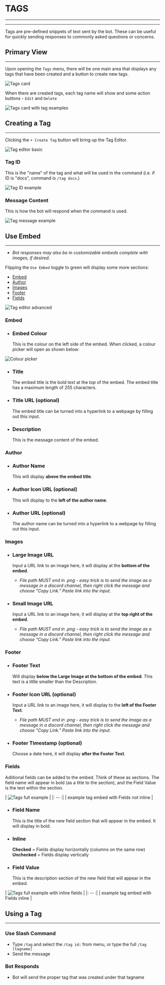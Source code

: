 # TAGS
***
***

Tags are pre-defined snippets of text sent by the bot. These can be useful for quickly sending responses to commonly asked questions or concerns.

## Primary View
***

Upon opening the `Tags` menu, there will be one main area that displays any tags that have been created and a button to create new tags.

![Tags card](../img/tags_card.webp)

When there are created tags, each tag name will show and some action buttons - `Edit` and `Delete`

![Tags card with tag examples](../img/tags_card_example.webp)

## Creating a Tag
***

Clicking the `+ Create Tag` button will bring up the Tag Editor.

![Tag editor basic](../img/tags_editor_basic.webp)

### Tag ID
This is the "name" of the tag and what will be used in the command (i.e. if ID is "docs", command is `/tag docs`.)

![Tag ID example](../img/tags_id_example.webp)

### Message Content
This is how the bot will respond when the command is used.

![Tag message example](../img/tags_message_example.webp)

## Use Embed
***

- *Bot responses may also be in customizable embeds complete with images, if desired.*

Flipping the `Use Embed` toggle to green will display some more sections:
- [Embed](#embed)
- [Author](#author)
- [Images](#images)
- [Footer](#footer)
- [Fields](#fields)

![Tag editor advanced](../img/tags_editor_advanced.webp)

### Embed

 - ### Embed Colour
   This is the colour on the left side of the embed. When clicked, a colour picker will open as shown below:

![Colour picker](../img/colour_picker.webp)

 - ### Title
   The embed title is the bold text at the *top* of the embed. The embed title has a maximum length of 255 characters. 

 - ### Title URL (optional)
   The embed title can be turned into a hyperlink to a webpage by filling out this input.

 - ### Description
   This is the message content of the embed.

### Author

 - ### Author Name
   This will display **above the embed title**.

 - ### Author Icon URL (optional)
   This will display to the **left of the author name**.

 - ### Author URL (optional)
   The author name can be turned into a hyperlink to a webpage by filling out this input.

### Images

 - ### Large Image URL
    Input a URL link to an image here, it will display at the **bottom of the embed**.  
   - *File path MUST end in .png - easy trick is to send the image as a message in a discord channel, then right click the message and choose "Copy Link." Paste link into the input.*

 - ### Small Image URL
    Input a URL link to an image here, it will display at the **top right of the embed**.  
   - *File path MUST end in .png - easy trick is to send the image as a message in a discord channel, then right click the message and choose "Copy Link." Paste link into the input.*

### Footer

 - ### Footer Text
    Will display **below the Large Image at the bottom of the embed**. This text is a little smaller than the Description.

 - ### Footer Icon URL (optional)
    Input a URL link to an image here, it will display to the **left of the Footer Text**.  
   - *File path MUST end in .png - easy trick is to send the image as a message in a discord channel, then right click the message and choose "Copy Link." Paste link into the input.*

 - ### Footer Timestamp (optional)
    Choose a date here, it will display **after the Footer Text**.

### Fields
  Adiitional fields can be added to the embed. Think of these as sections. The field name will appear in bold (as a title to the section), and the Field Value is the text within the section.

| ![Tags full example](../img/tags_message_full_example.webp) |
|: -- :|
| example tag embed with Fields not inline |

 - ### Field Name
    This is the title of the new field section that will appear in the embed. It will display in bold.

 - ### Inline
    **Checked** = Fields display horizontally (columns on the same row)  
    **Unchecked** = Fields display vertically

 - ### Field Value
    This is the description section of the new field that will appear in the embed.

| ![Tags full example with inline fields](../img/tags_message_inline.webp) |
|: -- :|
| example tag embed with Fields inline |

## Using a Tag
***

### Use Slash Command
- Type `/tag` and select the `/tag id:` from menu, or type the full `/tag [tagname]`  
- Send the message

### Bot Responds
- Bot will send the proper tag that was created under that tagname